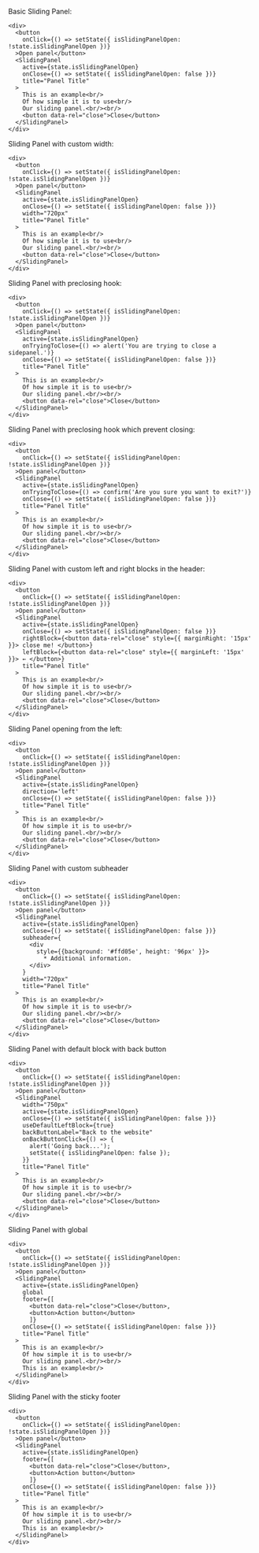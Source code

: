 Basic Sliding Panel:

    <div>
      <button
        onClick={() => setState({ isSlidingPanelOpen: !state.isSlidingPanelOpen })}
      >Open panel</button>
      <SlidingPanel
        active={state.isSlidingPanelOpen}
        onClose={() => setState({ isSlidingPanelOpen: false })}
        title="Panel Title"
      >
        This is an example<br/>
        Of how simple it is to use<br/>
        Our sliding panel.<br/><br/>
        <button data-rel="close">Close</button>
      </SlidingPanel>
    </div>

Sliding Panel with custom width:

    <div>
      <button
        onClick={() => setState({ isSlidingPanelOpen: !state.isSlidingPanelOpen })}
      >Open panel</button>
      <SlidingPanel
        active={state.isSlidingPanelOpen}
        onClose={() => setState({ isSlidingPanelOpen: false })}
        width="720px"
        title="Panel Title"
      >
        This is an example<br/>
        Of how simple it is to use<br/>
        Our sliding panel.<br/><br/>
        <button data-rel="close">Close</button>
      </SlidingPanel>
    </div>

Sliding Panel with preclosing hook:

    <div>
      <button
        onClick={() => setState({ isSlidingPanelOpen: !state.isSlidingPanelOpen })}
      >Open panel</button>
      <SlidingPanel
        active={state.isSlidingPanelOpen}
        onTryingToClose={() => alert('You are trying to close a sidepanel.')}
        onClose={() => setState({ isSlidingPanelOpen: false })}
        title="Panel Title"
      >
        This is an example<br/>
        Of how simple it is to use<br/>
        Our sliding panel.<br/><br/>
        <button data-rel="close">Close</button>
      </SlidingPanel>
    </div>

Sliding Panel with preclosing hook which prevent closing:

    <div>
      <button
        onClick={() => setState({ isSlidingPanelOpen: !state.isSlidingPanelOpen })}
      >Open panel</button>
      <SlidingPanel
        active={state.isSlidingPanelOpen}
        onTryingToClose={() => confirm('Are you sure you want to exit?')}
        onClose={() => setState({ isSlidingPanelOpen: false })}
        title="Panel Title"
      >
        This is an example<br/>
        Of how simple it is to use<br/>
        Our sliding panel.<br/><br/>
        <button data-rel="close">Close</button>
      </SlidingPanel>
    </div>


Sliding Panel with custom left and right blocks in the header:

    <div>
      <button
        onClick={() => setState({ isSlidingPanelOpen: !state.isSlidingPanelOpen })}
      >Open panel</button>
      <SlidingPanel
        active={state.isSlidingPanelOpen}
        onClose={() => setState({ isSlidingPanelOpen: false })}
        rightBlock={<button data-rel="close" style={{ marginRight: '15px' }}> close me! </button>}
        leftBlock={<button data-rel="close" style={{ marginLeft: '15px' }}> ← </button>}
        title="Panel Title"
      >
        This is an example<br/>
        Of how simple it is to use<br/>
        Our sliding panel.<br/><br/>
        <button data-rel="close">Close</button>
      </SlidingPanel>
    </div>

Sliding Panel opening from the left:

    <div>
      <button
        onClick={() => setState({ isSlidingPanelOpen: !state.isSlidingPanelOpen })}
      >Open panel</button>
      <SlidingPanel
        active={state.isSlidingPanelOpen}
        direction='left'
        onClose={() => setState({ isSlidingPanelOpen: false })}
        title="Panel Title"
      >
        This is an example<br/>
        Of how simple it is to use<br/>
        Our sliding panel.<br/><br/>
        <button data-rel="close">Close</button>
      </SlidingPanel>
    </div>

Sliding Panel with custom subheader

    <div>
      <button
        onClick={() => setState({ isSlidingPanelOpen: !state.isSlidingPanelOpen })}
      >Open panel</button>
      <SlidingPanel
        active={state.isSlidingPanelOpen}
        onClose={() => setState({ isSlidingPanelOpen: false })}
        subheader={
          <div
            style={{background: '#ffd05e', height: '96px' }}>
              * Additional information.
          </div>
        }
        width="720px"
        title="Panel Title"
      >
        This is an example<br/>
        Of how simple it is to use<br/>
        Our sliding panel.<br/><br/>
        <button data-rel="close">Close</button>
      </SlidingPanel>
    </div>

Sliding Panel with default block with back button

    <div>
      <button
        onClick={() => setState({ isSlidingPanelOpen: !state.isSlidingPanelOpen })}
      >Open panel</button>
      <SlidingPanel
        width="750px"
        active={state.isSlidingPanelOpen}
        onClose={() => setState({ isSlidingPanelOpen: false })}
        useDefaultLeftBlock={true}
        backButtonLabel="Back to the website"
        onBackButtonClick={() => {
          alert('Going back...');
          setState({ isSlidingPanelOpen: false });
        }}
        title="Panel Title"
      >
        This is an example<br/>
        Of how simple it is to use<br/>
        Our sliding panel.<br/><br/>
        <button data-rel="close">Close</button>
      </SlidingPanel>
    </div>

Sliding Panel with global

    <div>
      <button
        onClick={() => setState({ isSlidingPanelOpen: !state.isSlidingPanelOpen })}
      >Open panel</button>
      <SlidingPanel
        active={state.isSlidingPanelOpen}
        global
        footer={[
          <button data-rel="close">Close</button>,
          <button>Action button</button>
          ]}
        onClose={() => setState({ isSlidingPanelOpen: false })}
        title="Panel Title"
      >
        This is an example<br/>
        Of how simple it is to use<br/>
        Our sliding panel.<br/><br/>
        This is an example<br/>
      </SlidingPanel>
    </div>


Sliding Panel with the sticky footer

    <div>
      <button
        onClick={() => setState({ isSlidingPanelOpen: !state.isSlidingPanelOpen })}
      >Open panel</button>
      <SlidingPanel
        active={state.isSlidingPanelOpen}
        footer={[
          <button data-rel="close">Close</button>,
          <button>Action button</button>
          ]}
        onClose={() => setState({ isSlidingPanelOpen: false })}
        title="Panel Title"
      >
        This is an example<br/>
        Of how simple it is to use<br/>
        Our sliding panel.<br/><br/>
        This is an example<br/>
      </SlidingPanel>
    </div>
